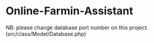 # Online-Farmin-Assistant

NB: please change database port number on this project.(src/class/Model/Database.php)
